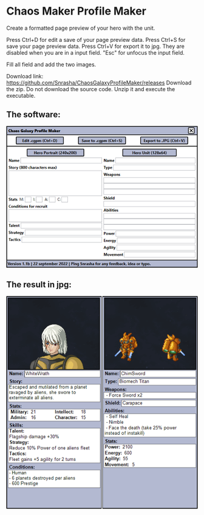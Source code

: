 # Chaos Maker Profile Maker
Create a formatted page preview of your hero with the unit.

Press Ctrl+D for edit a save of your page preview data.
Press Ctrl+S for save your page preview data.
Press Ctrl+V for export it to jpg.
They are disabled when you are in a input field. "Esc" for unfocus the input field.

Fill all field and add the two images.

Download link:
https://github.com/Snrasha/ChaosGalaxyProfileMaker/releases
Download the zip. Do not download the source code.
Unzip it and execute the executable.

## The software:
![Alt text](Software.png)

## The result in jpg:
![Alt text](WhiteWrath.jpg)
